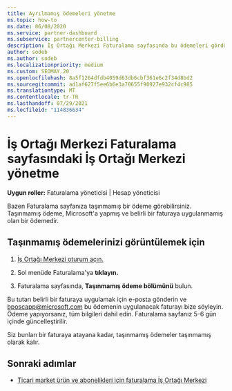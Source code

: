 ```yaml
---
title: Ayrılmamış ödemeleri yönetme
ms.topic: how-to
ms.date: 06/08/2020
ms.service: partner-dashboard
ms.subservice: partnercenter-billing
description: İş Ortağı Merkezi Faturalama sayfasında bu ödemeleri gördüğünüzde, bu İş Ortağı Merkezi öğrenin. Ayrıca bunları faturalarınıza nasıl uygulayacaklarını da öğrenin.
author: sodeb
ms.author: sodeb
ms.localizationpriority: medium
ms.custom: SEOMAY.20
ms.openlocfilehash: 8a5f1264dfdb4059d63db6cbf361e6c2f34d8bd2
ms.sourcegitcommit: ad1af627f5ee6b6e3a70655f90927e932cf4c985
ms.translationtype: MT
ms.contentlocale: tr-TR
ms.lasthandoff: 07/29/2021
ms.locfileid: "114836634"
---
```

# <a name="manage-unallocated-payments-on-your-partner-center-billing-page"></a>İş Ortağı Merkezi Faturalama sayfasındaki İş Ortağı Merkezi yönetme

**Uygun roller:** Faturalama yöneticisi | Hesap yöneticisi

Bazen Faturalama sayfanıza taşınmamış bir ödeme görebilirsiniz. Taşınmamış ödeme, Microsoft'a yapmış ve belirli bir faturaya uygulanmamış olan bir ödemedir.

## <a name="to-view-your-unallocated-payments"></a>Taşınmamış ödemelerinizi görüntülemek için

1. [İş Ortağı Merkezi oturum açın.](https://partner.microsoft.com/dashboard/home)

2. Sol menüde Faturalama'ya **tıklayın.**

3. Faturalama sayfasında, **Taşınmamış ödeme bölümünü** bulun. 

Bu tutarı belirli bir faturaya uygulamak için e-posta gönderin ve bposcapp@microsoft.com bu ödemenin uygulanacak faturayı bize söyleyin. Ödeme yapıyorsanız, tüm bilgileri dahil edin. Faturalama sayfanız 5-6 gün içinde güncelleştirilir. 

Siz bunları bir faturaya atayana kadar, taşınmamış ödemeler taşınmamış olarak kalır. 

## <a name="next-steps"></a>Sonraki adımlar

- [Ticari market ürün ve abonelikleri için faturalama İş Ortağı Merkezi](csp-commercial-marketplace-billing.md)